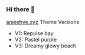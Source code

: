### Hi there 👋

[anjeehye.xyz](anjeehye.xyz) Theme Versions
- V1: Repulse bay
- V2: Pastel purple
- V3: Dreamy glowy beach


<!-- Note for myself
To use a different theme,
1. Update theme_version in config.yml
2. Update scss that is imported in main.scss
3. Using theme version 2 or below will break stuff, future me will fix it maybe,,,

Ohh I think version 1 is not around anymore ahaha
 -->